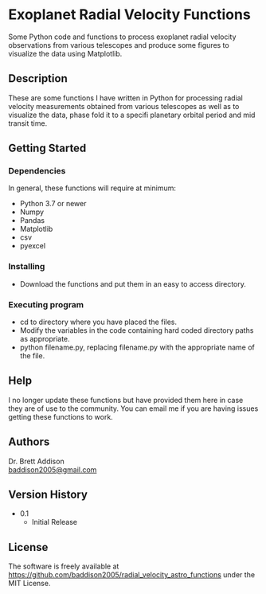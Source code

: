# Exoplanet Radial Velocity Functions

Some Python code and functions to process exoplanet radial velocity observations from various telescopes and produce some figures to visualize the data using Matplotlib.

## Description

These are some functions I have written in Python for processing radial velocity measurements obtained from various telescopes as well as to visualize the data, phase fold it to a specifi planetary orbital period and mid transit time.

## Getting Started

### Dependencies

In general, these functions will require at minimum:
* Python 3.7 or newer
* Numpy
* Pandas
* Matplotlib
* csv
* pyexcel

### Installing

* Download the functions and put them in an easy to access directory.

### Executing program

* cd to directory where you have placed the files.
* Modify the variables in the code containing hard coded directory paths as appropriate.
* python filename.py, replacing filename.py with the appropriate name of the file.

## Help

I no longer update these functions but have provided them here in case they are of use to the community. You can email me if you are having issues getting these functions to work.

## Authors

Dr. Brett Addison  
baddison2005@gmail.com

## Version History

* 0.1
    * Initial Release

## License

The software is freely available at https://github.com/baddison2005/radial_velocity_astro_functions under the MIT License.
